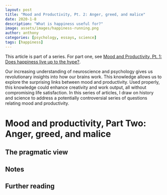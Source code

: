 ```yaml
---
layout: post
title: "Mood and Productivity, Pt. 2: Anger, greed, and malice"
date: 2020-1-8
description: "What is happiness useful for?"
image: assets/images/happiness-running.png
author: anthony
categories: [psychology, essays, science]
tags: [happiness]
---
```


This article is part of a series. For part one, see [Mood and Productivity, Pt. 1: Does happiness live up to the hype?](/mood-and-productivity-one/).

Our increasing understanding of neuroscience and psychology gives us revolutionary insights into how our brains work. This knowledge allows us to explore the surprising links between mood and productivity. Used properly, this knowledge could enhance creativity and work output, all without compromising life satisfaction. In this series of articles, I draw on history and science to address a potentially controversial series of questions relating mood and productivity. 


# Mood and productivity, Part Two: Anger, greed, and malice



## The pragmatic view



## Notes


## Further reading
